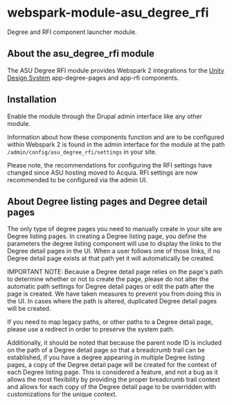 # webspark-module-asu_degree_rfi
Degree and RFI component launcher module.

## About the asu_degree_rfi module
The ASU Degree RFI module provides Webspark 2 integrations for the 
[Unity Design System](https://unity.web.asu.edu) app-degree-pages and 
app-rfi components.

## Installation
Enable the module through the Drupal admin interface like any other
module.

Information about how these components function and are to be
configured within Webspark 2 is found in the admin interface 
for the module at the path `/admin/config/asu_degree_rfi/settings`
in your site.

Please note, the recommendations for configuring the RFI settings
have changed since ASU hosting moved to Acquia. RFI settings are 
now recommended to be configured via the admin UI.

## About Degree listing pages and Degree detail pages
The only type of degree pages you need to manually create in your site 
are Degree listing pages. In creating a Degree listing page, you define
the parameters the degree listing component will use to display the links
to the Degree detail pages in the UI. When a user follows one of those
links, if no Degree detail page exists at that path yet it will 
automatically be created.

IMPORTANT NOTE:
Because a Degree detail page relies on the page's path to determine
whether or not to create the page, please do not alter the automatic
path settings for Degree detail pages or edit the path after the page
is created. We have taken measures to prevent you from doing this in
the UI. In cases where the path is altered, duplicated Degree detail
pages will be created.

If you need to map legacy paths, or other paths to a Degree detail
page, please use a redirect in order to preserve the system path.

Additionally, it should be noted that because the parent node ID is 
included on the path of a Degree detail page so that a breadcrumb trail
can be established, if you have a degree appearing in multiple Degree
listing pages, a copy of the Degree detail page will be created for the
context of each Degree listing page. This is considered a feature, and
not a bug as it allows the most flexibility by providing the proper
breadcrumb trail context and allows for each copy of the Degree detail
page to be overridden with customizations for the unique context.
